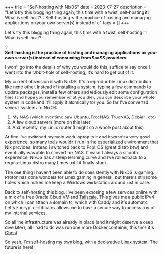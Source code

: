 +++
title = "Self-hosting with NixOS"
date = 2023-07-27
description = "Let's try this blogging thing again, this time with a twist, self-hosting it! What is self-host?  💡Self-hosting is the practice of hosting and managing applications on your own server(s) instead of c"
tags = []
+++

<p>Let's try this blogging thing again, this time with a twist, self-hosting it! What is self-host? </p><div class="kg-card kg-callout-card kg-callout-card-grey"><div class="kg-callout-emoji">💡</div><div class="kg-callout-text"><b>Self-hosting is the practice of hosting and managing applications on your own server(s) instead of consuming from SaaSS providers</b></div></div><p>I won't go into the details of why you would do this, suffice to say once I went into the rabbit-hole of self-hosting, it's hard to get out of it.</p><p>My current obsession is with NixOS. It's a reproducible Linux distribution like none other. Instead of installing a system, typing a few commands to update packages, install a few others and tediously edit some configuration files (and hope you remember what you did), you can describe your whole system in code and it'll apply it atomically for you. So far I've converted several systems to NixOS:</p><!--kg-card-begin: markdown--><ol>
<li>My NAS (which over time saw Ubuntu, FreeNAS, TrueNAS, Debian, etc)</li>
<li>A few cloud servers (more on this later)</li>
<li>And recently, my Linux router (I might do a whole post about this)</li>
</ol>
<!--kg-card-end: markdown--><p>At first I've switched my main work laptop to it and it wasn't a very good experience, so many tools wouldn't run in the especialized environment that Nix provides. Instead I switched back to Pop!_OS (great distro btw) and eventually was able to convert my NAS. It wasn't always a smooth experience, NixOS has a steep learning curve and I've rolled back to a regular Linux distro many times until it finally stuck.</p><p>The one thing I haven't been able to do consistently with NixOS is gaming. Proton has done wonders for Linux gaming in general, but there's still some holes which makes me keep a Windows workstation around just in case.</p><p>Back to self-hosting this blog. I've been exposing a few services online with a mix of a free Oracle Cloud VM and <a href="https://tailscale.com/">Tailscale</a>. This gives me a public IPv4 on which I can attach a domain to, which with Caddy and it's automatic Let's Encrypt certificates allows me to have a secure way to access any of my internal services. </p><p>So all the infrastructure was already in place (and it might deserve a deep dive later), all I had to do was run one more Docker container, this time it's <a href="https://ghost.org/docs/install/docker/">Ghost</a>.</p><p>So yeah, I'm self-hosting my own blog, with a declarative Linux system. The future is here!</p>
